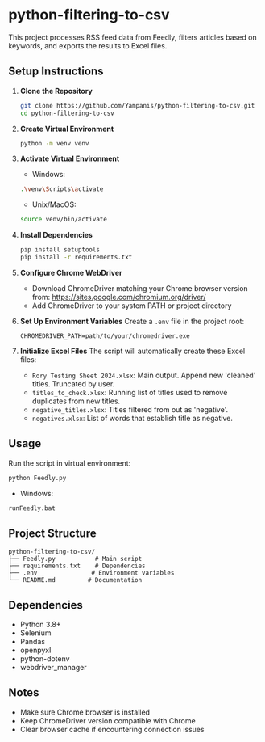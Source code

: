 # python-filtering-to-csv

This project processes RSS feed data from Feedly, filters articles based on keywords, and exports the results to Excel files.

## Setup Instructions

1. **Clone the Repository**
   ```bash
   git clone https://github.com/Yampanis/python-filtering-to-csv.git
   cd python-filtering-to-csv
   ```

2. **Create Virtual Environment**
   ```bash
   python -m venv venv
   ```

3. **Activate Virtual Environment**
   - Windows:
   ```bash
   .\venv\Scripts\activate
   ```
   - Unix/MacOS:
   ```bash
   source venv/bin/activate
   ```

4. **Install Dependencies**
   ```bash
   pip install setuptools
   pip install -r requirements.txt
   ```

5. **Configure Chrome WebDriver**
   - Download ChromeDriver matching your Chrome browser version from:
     https://sites.google.com/chromium.org/driver/
   - Add ChromeDriver to your system PATH or project directory

6. **Set Up Environment Variables**
   Create a `.env` file in the project root:
   ```plaintext
   CHROMEDRIVER_PATH=path/to/your/chromedriver.exe
   ```

7. **Initialize Excel Files**
   The script will automatically create these Excel files:
   - `Rory Testing Sheet 2024.xlsx`: Main output. Append new 'cleaned' tities. Truncated by user.
   - `titles_to_check.xlsx`: Running list of titles used to remove duplicates from new titles.
   - `negative_titles.xlsx`: Titles filtered from out as 'negative'.
   - `negatives.xlsx`: List of words that establish title as negative.

## Usage

Run the script in virtual environment:
```bash
python Feedly.py
```
- Windows:
```bash
runFeedly.bat
```

## Project Structure
```
python-filtering-to-csv/
├── Feedly.py           # Main script
├── requirements.txt    # Dependencies
├── .env               # Environment variables
└── README.md         # Documentation
```

## Dependencies
- Python 3.8+
- Selenium
- Pandas
- openpyxl
- python-dotenv
- webdriver_manager

## Notes
- Make sure Chrome browser is installed
- Keep ChromeDriver version compatible with Chrome
- Clear browser cache if encountering connection issues
